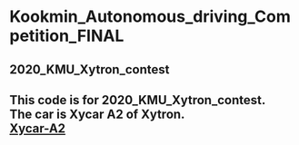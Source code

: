 # Kookmin_Autonomous_driving_Competition_FINAL   
2020_KMU_Xytron_contest    
----------------------------------------------  
This code is for 2020_KMU_Xytron_contest.    
The car is Xycar A2 of Xytron.    
[Xycar-A2](http://xytron.co.kr/?page_id=502)      
----------------------------------------------


